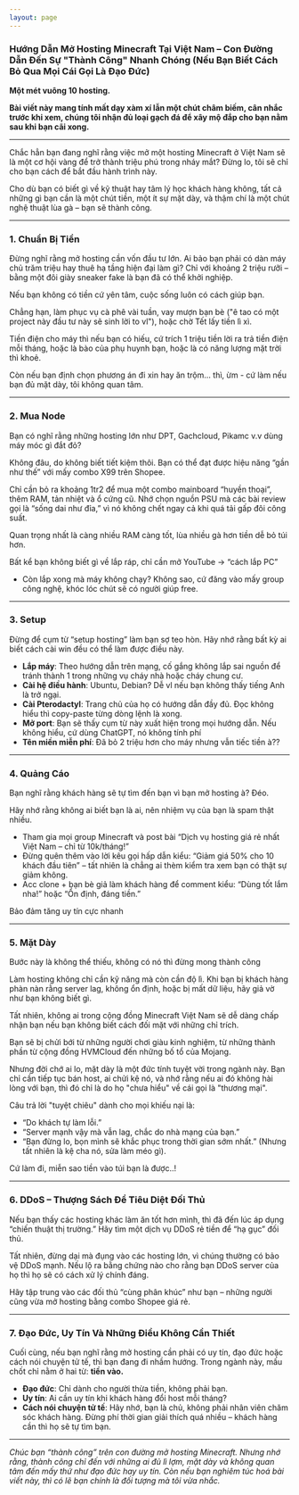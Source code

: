 ```yaml
---
layout: page
---
```


### Hướng Dẫn Mở Hosting Minecraft Tại Việt Nam – Con Đường Dẫn Đến Sự "Thành Công" Nhanh Chóng (Nếu Bạn Biết Cách Bỏ Qua Mọi Cái Gọi Là Đạo Đức) 

**Một mét vuông 10 hosting.**

**Bài viết này mang tính mất dạy xàm xí lẫn một chút châm biếm, cân nhắc trước khi xem, chúng tôi nhận đủ loại gạch đá để xây mộ đắp cho bạn nằm sau khi bạn cãi xong.**

---

Chắc hẳn bạn đang nghĩ rằng việc mở một hosting Minecraft ở Việt Nam sẽ là một cơ hội vàng để trở thành triệu phú trong nháy mắt? Đừng lo, tôi sẽ chỉ cho bạn cách để bắt đầu hành trình này.

Cho dù bạn có biết gì về kỹ thuật hay tâm lý học khách hàng không, tất cả những gì bạn cần là một chút tiền, một ít sự mặt dày, và thậm chí là một chút nghệ thuật lùa gà – bạn sẽ thành công.

---

### 1. Chuẩn Bị Tiền
Đừng nghĩ rằng mở hosting cần vốn đầu tư lớn. Ai bảo bạn phải có dàn máy chủ trăm triệu hay thuê hạ tầng hiện đại làm gì? Chỉ với khoảng 2 triệu rưỡi – bằng một đôi giày sneaker fake là bạn đã có thể khởi nghiệp.  

Nếu bạn không có tiền cứ yên tâm, cuộc sống luôn có cách giúp bạn. 

Chẳng hạn, làm phục vụ cà phê vài tuần, vay mượn bạn bè ("ê tao có một project này đầu tư này sẽ sinh lời to vl"), hoặc chờ Tết lấy tiền lì xì. 

Tiền điện cho máy thì nếu bạn có hiếu, cứ trích 1 triệu tiền lời ra trả tiền điện mỗi tháng, hoặc là bào của phụ huynh bạn, hoặc là có năng lượng mặt trời thì khoẻ.

Còn nếu bạn định chọn phương án đi xin hay ăn trộm… thì, ừm - cứ làm nếu bạn đủ mặt dày, tôi không quan tâm.

---

### 2. Mua Node

Bạn có nghĩ rằng những hosting lớn như DPT, Gachcloud, Pikamc v.v dùng máy móc gì đắt đỏ?

Không đâu, do không biết tiết kiệm thôi. Bạn có thể đạt được hiệu năng “gần như thế” với mấy combo X99 trên Shopee.

Chỉ cần bỏ ra khoảng 1tr2 để mua một combo mainboard “huyền thoại”, thêm RAM, tản nhiệt và ổ cứng cũ. Nhớ chọn nguồn PSU mà các bài review gọi là “sống dai như đỉa,” vì nó không chết ngay cả khi quá tải gấp đôi công suất.

Quan trọng nhất là càng nhiều RAM càng tốt, lùa nhiều gà hơn tiền dễ bỏ túi hơn.

Bất kể bạn không biết gì về lắp ráp, chỉ cần mở YouTube -> “cách lắp PC”

- Còn lắp xong mà máy không chạy? Không sao, cứ đăng vào mấy group công nghệ, khóc lóc chút sẽ có người giúp free.

---

### 3. Setup
Đừng để cụm từ “setup hosting” làm bạn sợ teo hòn. Hãy nhớ rằng bất kỳ ai biết cách cài win đều có thể làm được điều này.  

- **Lắp máy**: Theo hướng dẫn trên mạng, cố gắng không lắp sai nguồn để tránh thành 1 trong những vụ cháy nhà hoặc cháy chung cư.
- **Cài hệ điều hành**: Ubuntu, Debian? Dễ vl nếu bạn không thấy tiếng Anh là trở ngại.  
- **Cài Pterodactyl**: Trang chủ của họ có hướng dẫn đầy đủ. Đọc không hiểu thì copy-paste từng dòng lệnh là xong. 
- **Mở port**: Bạn sẽ thấy cụm từ này xuất hiện trong mọi hướng dẫn. Nếu không hiểu, cứ dùng ChatGPT, nó không tính phí  
- **Tên miền miễn phí**: Đã bỏ 2 triệu hơn cho máy nhưng vẫn tiếc tiền à??

---

### 4. Quảng Cáo
Bạn nghĩ rằng khách hàng sẽ tự tìm đến bạn vì bạn mở hosting à? Đéo.

Hãy nhớ rằng không ai biết bạn là ai, nên nhiệm vụ của bạn là spam thật nhiều.  

- Tham gia mọi group Minecraft và post bài “Dịch vụ hosting giá rẻ nhất Việt Nam – chỉ từ 10k/tháng!”  
- Đừng quên thêm vào lời kêu gọi hấp dẫn kiểu: “Giảm giá 50% cho 10 khách đầu tiên” – tất nhiên là chẳng ai thèm kiểm tra xem bạn có thật sự giảm không. 
- Acc clone + bạn bè giả làm khách hàng để comment kiểu: “Dùng tốt lắm nha!” hoặc “Ổn định, đáng tiền.” 

Bảo đảm tăng uy tín cực nhanh

---

### 5. Mặt Dày

Bước này là không thể thiếu, không có nó thì đừng mong thành công

Làm hosting không chỉ cần kỹ năng mà còn cần độ lì. Khi bạn bị khách hàng phàn nàn rằng server lag, không ổn định, hoặc bị mất dữ liệu, hãy giả vờ như bạn không biết gì.  

Tất nhiên, không ai trong cộng đồng Minecraft Việt Nam sẽ dễ dàng chấp nhận bạn nếu bạn không biết cách đối mặt với những chỉ trích. 

Bạn sẽ bị chửi bới từ những người chơi giàu kinh nghiệm, từ những thành phần từ cộng đồng HVMCloud đến những bố tổ của Mojang. 

Nhưng đời chớ ai lo, mặt dày là một đức tính tuyệt vời trong ngành này. Bạn chỉ cần tiếp tục bán host, ai chửi kệ nó, và nhớ rằng nếu ai đó không hài lòng với bạn, thì đó chỉ là do họ "chưa hiểu" về cái gọi là "thương mại". 

Câu trả lời "tuyệt chiêu" dành cho mọi khiếu nại là:  
- “Do khách tự làm lỗi.”  
- “Server mạnh vậy mà vẫn lag, chắc do nhà mạng của bạn.”  
- “Bạn đừng lo, bọn mình sẽ khắc phục trong thời gian sớm nhất.” (Nhưng tất nhiên là kệ cha nó, sửa làm méo gì).  

Cứ làm đi, miễn sao tiền vào túi bạn là được..!

---

### 6. DDoS – Thượng Sách Để Tiêu Diệt Đối Thủ  
Nếu bạn thấy các hosting khác làm ăn tốt hơn mình, thì đã đến lúc áp dụng “chiến thuật thị trường.” Hãy tìm một dịch vụ DDoS rẻ tiền để “hạ gục” đối thủ.  

Tất nhiên, đừng dại mà đụng vào các hosting lớn, vì chúng thường có bảo vệ DDoS mạnh. Nếu lộ ra bằng chứng nào cho rằng bạn DDoS server của họ thì họ sẽ có cách xử lý chính đáng.

Hãy tập trung vào các đối thủ “cùng phân khúc” như bạn – những người cũng vừa mở hosting bằng combo Shopee giá rẻ.  

---

### 7. Đạo Đức, Uy Tín Và Những Điều Không Cần Thiết  
Cuối cùng, nếu bạn nghĩ rằng mở hosting cần phải có uy tín, đạo đức hoặc cách nói chuyện tử tế, thì bạn đang đi nhầm hướng. Trong ngành này, mấu chốt chỉ nằm ở hai từ: **tiền vào.**  

- **Đạo đức**: Chỉ dành cho người thừa tiền, không phải bạn.  
- **Uy tín**: Ai cần uy tín khi khách hàng đổi host mỗi tháng?  
- **Cách nói chuyện tử tế**: Hãy nhớ, bạn là chủ, không phải nhân viên chăm sóc khách hàng. Đừng phí thời gian giải thích quá nhiều – khách hàng cần thì họ sẽ tự tìm bạn.  

---
*Chúc bạn “thành công” trên con đường mở hosting Minecraft. Nhưng nhớ rằng, thành công chỉ đến với những ai đủ lì lợm, mặt dày và không quan tâm đến mấy thứ như đạo đức hay uy tín. Còn nếu bạn nghiêm túc hoá bài viết này, thì có lẽ bạn chính là đối tượng mà tôi vừa nhắc.*
